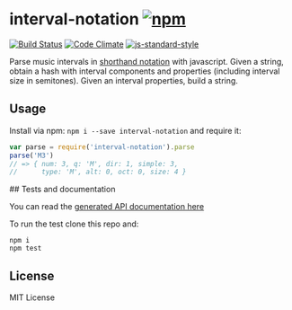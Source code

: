 # interval-notation [![npm](https://img.shields.io/npm/v/interval-notation.svg)](https://www.npmjs.com/package/interval-notation)

[![Build Status](https://travis-ci.org/danigb/interval-notation.svg?branch=master)](https://travis-ci.org/danigb/interval-notation) [![Code Climate](https://codeclimate.com/github/danigb/interval-notation/badges/gpa.svg)](https://codeclimate.com/github/danigb/interval-notation)
[![js-standard-style](https://img.shields.io/badge/code%20style-standard-brightgreen.svg?style=flat)](https://github.com/feross/standard)

Parse music intervals in [shorthand notation](https://en.wikipedia.org/wiki/Interval_(music)#Shorthand_notation) with javascript. Given a string, obtain a hash
with interval components and properties (including interval size in semitones). Given an interval properties, build a string.

## Usage

Install via npm: `npm i --save interval-notation` and require it:

```js
var parse = require('interval-notation').parse
parse('M3')
// => { num: 3, q: 'M', dir: 1, simple: 3,
//      type: 'M', alt: 0, oct: 0, size: 4 }
```

## Tests and documentation

You can read the [generated API documentation here](https://github.com/danigb/interval-notation/blob/master/API.md)

To run the test clone this repo and:

```
npm i
npm test
```

## License

MIT License
